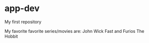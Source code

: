 # app-dev
My first repository

My favorite favorite series/movies are:
John Wick
Fast and Furios
The Hobbit
